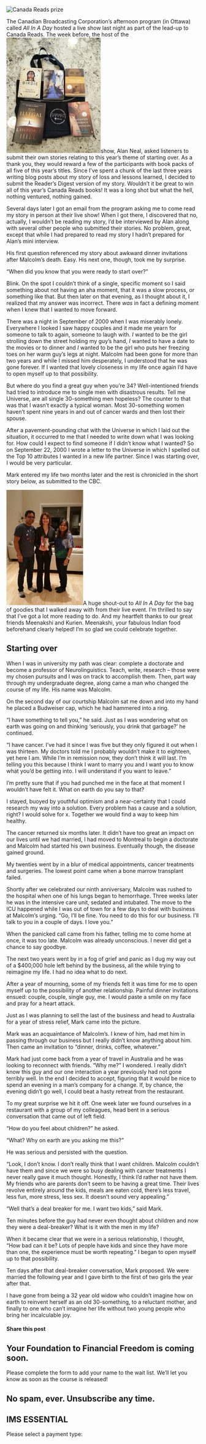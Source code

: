 ![Canada Reads prize](https://yourfinanciallaunchpad.com/wp-content/uploads/elementor/thumbs/Canada-Reads-prize-qdc6crp5rpm0nhkoedao3cjvtinp6cfqlffsh68byg.jpg "Canada Reads prize")

The Canadian Broadcasting Corporation’s afternoon program (in Ottawa) called *All In A Day* hosted a live show last night as part of the lead-up to Canada Reads. The week before, the host of the ![Canada Reads prize](attachments/Canada-Reads-prize-246x300.jpg)show, Alan Neal, asked listeners to submit their own stories relating to this year’s theme of starting over. As a thank you, they would reward a few of the participants with book packs of all five of this year’s titles. Since I’ve spent a chunk of the last three years writing blog posts about my story of loss and lessons learned, I decided to submit the Reader’s Digest version of my story. Wouldn’t it be great to win all of this year’s Canada Reads books! It was a long shot but what the hell, nothing ventured, nothing gained.

Several days later I got an email from the program asking me to come read my story in person at their live show! When I got there, I discovered that no, actually, I wouldn’t be reading my story, I’d be interviewed by Alan along with several other people who submitted their stories. No problem, great, except that while I had prepared to read my story I hadn’t prepared for Alan’s mini interview.

His first question referenced my story about awkward dinner invitations after Malcolm’s death. Easy. His next one, though, took me by surprise.

“When did you know that you were ready to start over?”

Blink. On the spot I couldn’t think of a single, specific moment so I said something about not having an aha moment, that it was a slow process, or something like that. But then later on that evening, as I thought about it, I realized that my answer was incorrect. There *was* in fact a defining moment when I knew that I wanted to move forward.

There was a night in September of 2000 when I was miserably lonely. Everywhere I looked I saw happy couples and it made me yearn for someone to talk to again, someone to laugh with. *I* wanted to be the girl strolling down the street holding my guy’s hand, *I* wanted to have a date to the movies or to dinner and *I* wanted to be the girl who puts her freezing toes on her warm guy’s legs at night. Malcolm had been gone for more than two years and while I missed him desperately, I understood that he was gone forever. If I wanted that lovely closeness in my life once again I’d have to open myself up to that possibility.

But where do you find a great guy when you’re 34? Well-intentioned friends had tried to introduce me to single men with disastrous results. Tell me Universe, are all single 30-something men hopeless? The counter to that was that I wasn’t exactly a typical woman. Most 30-something women haven’t spent nine years in and out of cancer wards and then lost their spouse.

After a pavement-pounding chat with the Universe in which I laid out the situation, it occurred to me that I needed to write down what I was looking for. How could I expect to find someone if I didn’t know what I wanted? So on September 22, 2000 I wrote a letter to the Universe in which I spelled out the Top 10 attributes I wanted in a new life partner. Since I was starting over, I would be very particular.

Mark entered my life two months later and the rest is chronicled in the short story below, as submitted to the CBC.

![Celebrating with Meenakshi and Kurien](attachments/Celebrating-with-Meenakshi-and-Kurien-200x300.jpg)A huge shout-out to *All In A Day* for the bag of goodies that I walked away with from their live event. I’m thrilled to say that I’ve got a lot more reading to do. And my heartfelt thanks to our great friends Meenakshi and Kurien. Meenakshi, your fabulous Indian food beforehand clearly helped! I’m so glad we could celebrate together.

## Starting over

When I was in university my path was clear: complete a doctorate and become a professor of Neurolinguistics. Teach, write, research – those were my chosen pursuits and I was on track to accomplish them. Then, part way through my undergraduate degree, along came a man who changed the course of my life. His name was Malcolm.

On the second day of our courtship Malcolm sat me down and into my hand he placed a Budweiser cap, which he had hammered into a ring.

“I have something to tell you,” he said. Just as I was wondering what on earth was going on and thinking ‘seriously, you drink that garbage?’ he continued.

“I have cancer. I’ve had it since I was five but they only figured it out when I was thirteen. My doctors told me I probably wouldn’t make it to eighteen, yet here I am. While I’m in remission now, they don’t think it will last. I’m telling you this because I think I want to marry you and I want you to know what you’d be getting into. I will understand if you want to leave.”

I’m pretty sure that if you had punched me in the face at that moment I wouldn’t have felt it. What on earth do you say to that?

I stayed, buoyed by youthful optimism and a near-certainty that I could research my way into a solution. Every problem has a cause and a solution, right? I would solve for x. Together we would find a way to keep him healthy.

The cancer returned six months later. It didn’t have too great an impact on our lives until we had married, I had moved to Montreal to begin a doctorate and Malcolm had started his own business. Eventually though, the disease gained ground.

My twenties went by in a blur of medical appointments, cancer treatments and surgeries. The lowest point came when a bone marrow transplant failed.

Shortly after we celebrated our ninth anniversary, Malcolm was rushed to the hospital when one of his lungs began to hemorrhage. Three weeks later he was in the intensive care unit, sedated and intubated. The move to the ICU happened while I was out of town for a few days to deal with business at Malcolm’s urging. “Go, I’ll be fine. You need to do this for our business. I’ll talk to you in a couple of days. I love you.”

When the panicked call came from his father, telling me to come home at once, it was too late. Malcolm was already unconscious. I never did get a chance to say goodbye.

The next two years went by in a fog of grief and panic as I dug my way out of a $400,000 hole left behind by the business, all the while trying to reimagine my life. I had no idea what to do next.

After a year of mourning, some of my friends felt it was time for me to open myself up to the possibility of another relationship. Painful dinner invitations ensued: couple, couple, single guy, me. I would paste a smile on my face and pray for a heart attack.

Just as I was planning to sell the last of the business and head to Australia for a year of stress relief, Mark came into the picture.

Mark was an acquaintance of Malcolm’s. I knew of him, had met him in passing through our business but I really didn’t know anything about him. Then came an invitation to “dinner, drinks, coffee, whatever.”

Mark had just come back from a year of travel in Australia and he was looking to reconnect with friends. “Why me?” I wondered. I really didn’t know this guy and our one interaction a year previously had not gone terribly well. In the end I decided to accept, figuring that it would be nice to spend an evening in a man’s company for a change. If, by chance, the evening didn’t go well, I could beat a hasty retreat from the restaurant.

To my great surprise we hit it off. One week later we found ourselves in a restaurant with a group of my colleagues, head bent in a serious conversation that came out of left field.

“How do you feel about children?” he asked.

“What? Why on earth are you asking me this?”

He was serious and persisted with the question.

“Look, I don’t know. I don’t really think that I want children. Malcolm couldn’t have them and since we were so busy dealing with cancer treatments I never really gave it much thought. Honestly, I think I’d rather not have them. My friends who are parents don’t seem to be having a great time. Their lives revolve entirely around the kids, meals are eaten cold, there’s less travel, less fun, more stress, less sex. It doesn’t sound very appealing.”

“Well that’s a deal breaker for me. I want two kids,” said Mark.

Ten minutes before the guy had never even thought about children and now they were a deal-breaker? What is it with the men in my life?

When it became clear that we were in a serious relationship, I thought, “How bad can it be? Lots of people have kids and since they have more than one, the experience must be worth repeating.” I began to open myself up to that possibility.

Ten days after that deal-breaker conversation, Mark proposed. We were married the following year and I gave birth to the first of two girls the year after that.

I have gone from being a 32 year old widow who couldn’t imagine how on earth to reinvent herself as an old 30-something, to a reluctant mother, and finally to one who can’t imagine her life without two young people who bring her incalculable joy.

#### Share this post

## Your Foundation to Financial Freedom is coming soon.

Please complete the form to add your name to the wait list. We’ll let you know as soon as the course is released!

## No spam, ever. Unsubscribe any time.

## IMS ESSENTIAL

Please select a payment type: